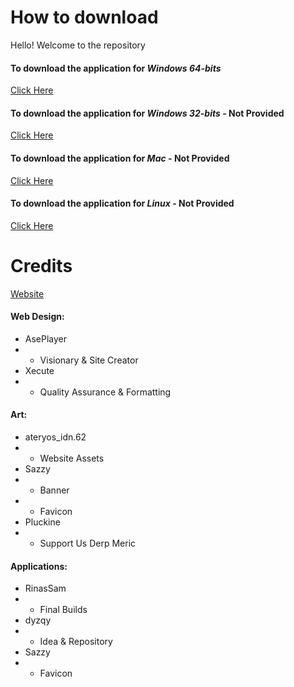 # How to download
Hello! Welcome to the repository
#### To download the application for *Windows 64-bits*
[Click Here](https://github.com/dyzqy/AsePlace-app/raw/main/AsePlace-Win64x.tar.xz)
#### To download the application for *Windows 32-bits* - Not Provided
[Click Here]()
#### To download the application for *Mac* - Not Provided
[Click Here]()
#### To download the application for *Linux* - Not Provided
[Click Here]()

# Credits
[Website](https://www.aseplayer.com/)

#### Web Design:
- AsePlayer
- - Visionary & Site Creator
- Xecute
- - Quality Assurance & Formatting

#### Art:
- ateryos_idn.62
- - Website Assets
- Sazzy
- - Banner
- - Favicon
- Pluckine
- - Support Us Derp Meric

#### Applications:
- RinasSam
- - Final Builds
- dyzqy
- - Idea & Repository
- Sazzy
- - Favicon